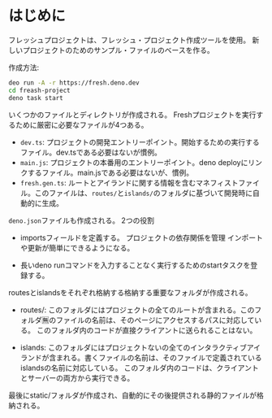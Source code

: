 # はじめに

フレッシュプロジェクトは、フレッシュ・プロジェクト作成ツールを使用。
新しいプロジェクトのためのサンプル・ファイルのベースを作る。

作成方法:

```sh
deo run -A -r https://fresh.deno.dev
cd freash-project
deno task start
```

いくつかのファイルとディレクトリが作成される。
Freshプロジェクトを実行するために厳密に必要なファイルが4つある。

- `dev.ts`: プロジェクトの開発エントリーポイント。開始するための実行するファイル。dev.tsである必要はないが慣例。
- `main.js`: プロジェクトの本番用のエントリーポイント。deno deployにリンクするファイル。main.jsである必要はないが、慣例。
- `fresh.gen.ts`: ルートとアイランドに関する情報を含むマネフィストファイル。このファイルは、`routes/`と`islands/`のフォルダに基づいて開発時に自動的に生成。

`deno.json`ファイルも作成される。
2つの役割

- importsフィールドを定義する。
  プロジェクトの依存関係を管理
  インポートや更新が簡単にできるようになる。

- 長いdeno runコマンドを入力することなく実行するためのstartタスクを登録する。

routesとislandsをそれぞれ格納する格納する重要なフォルダが作成される。

- routes/: このフォルダにはプロジェクトの全てのルートが含まれる。このフォルダ🈚️のファイルの名前は、そのページにアクセスするパスに対応している。
  このフォルダ内のコードが直接クライアントに送られることはない。

- islands: このフォルダにはプロジェクトないの全てのインタラクティブアイランドが含まれる。書くファイルの名前は、そのファイルで定義されているislandsの名前に対応している。
  このフォルダ内のコードは、クライアントとサーバーの両方から実行できる。

最後にstatic/フォルダが作成され、自動的にその後提供される静的ファイルが格納される。
